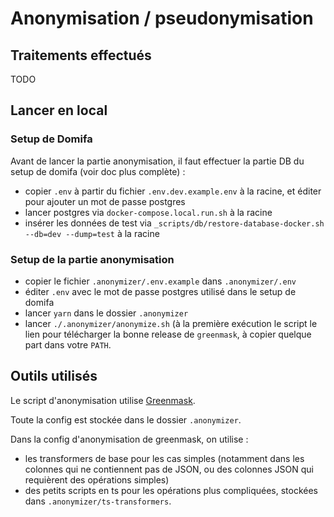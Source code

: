 # Anonymisation / pseudonymisation

## Traitements effectués 

TODO

## Lancer en local

### Setup de Domifa

Avant de lancer la partie anonymisation, il faut effectuer la partie DB du setup de domifa (voir doc plus complète) :
- copier `.env` à partir du fichier `.env.dev.example.env` à la racine, et éditer pour ajouter un mot de passe postgres
- lancer postgres via `docker-compose.local.run.sh` à la racine
- insérer les données de test via `_scripts/db/restore-database-docker.sh --db=dev --dump=test` à la racine

### Setup de la partie anonymisation

- copier le fichier `.anonymizer/.env.example` dans `.anonymizer/.env` 
- éditer `.env` avec le mot de passe postgres utilisé dans le setup de domifa
- lancer `yarn` dans le dossier `.anonymizer` 
- lancer `./.anonymizer/anonymize.sh`  (à la première exécution le script le lien pour télécharger la bonne release de `greenmask`, à copier quelque part dans votre `PATH`. 

## Outils utilisés

Le script d'anonymisation utilise [Greenmask](https://greenmask.io/).

Toute la config est stockée dans le dossier `.anonymizer`.

Dans la config d'anonymisation de greenmask, on utilise : 
- les transformers de base pour les cas simples (notamment dans les colonnes qui ne contiennent pas de JSON, ou des colonnes JSON qui requièrent des opérations simples)
- des petits scripts en ts pour les opérations plus compliquées, stockées dans `.anonymizer/ts-transformers`.